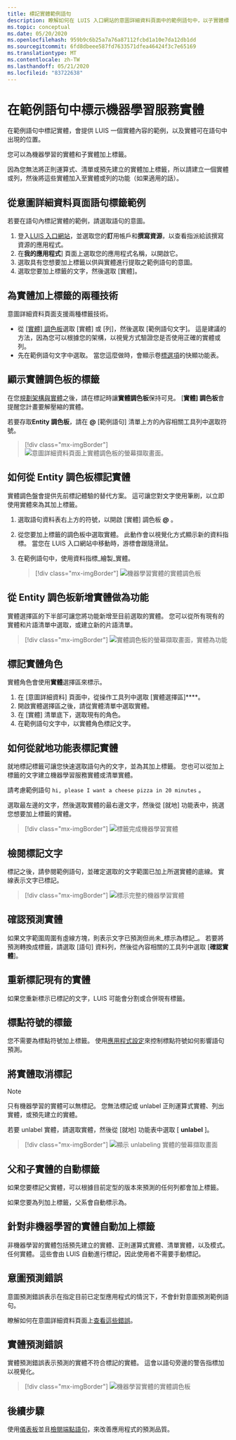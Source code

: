 ```yaml
---
title: 標記實體範例語句
description: 瞭解如何在 LUIS 入口網站的意圖詳細資料頁面中的範例語句中，以子實體標示機器學習實體。
ms.topic: conceptual
ms.date: 05/20/2020
ms.openlocfilehash: 959b9c6b25a7a76a87112fcbd1a10e7da12db1dd
ms.sourcegitcommit: 6fd8dbeee587fd7633571dfea46424f3c7e65169
ms.translationtype: MT
ms.contentlocale: zh-TW
ms.lasthandoff: 05/21/2020
ms.locfileid: "83722638"
---
```

# <a name="label-machine-learning-entity-in-an-example-utterance"></a>在範例語句中標示機器學習服務實體

在範例語句中標記實體，會提供 LUIS 一個實體內容的範例，以及實體可在語句中出現的位置。

您可以為機器學習的實體和子實體加上標籤。

因為您無法將正則運算式、清單或預先建立的實體加上標籤，所以請建立一個實體或列，然後將這些實體加入至實體或列的功能（如果適用的話）。

## <a name="label-example-utterances-from-the-intent-detail-page"></a>從意圖詳細資料頁面語句標籤範例

若要在語句內標記實體的範例，請選取語句的意圖。

1. 登入[LUIS 入口網站](https://www.luis.ai)，並選取您的**訂**用帳戶和**撰寫資源**，以查看指派給該撰寫資源的應用程式。
1. 在**我的應用程式**] 頁面上選取您的應用程式名稱，以開啟它。
1. 選取具有您想要加上標籤以供與實體進行提取之範例語句的意圖。
1. 選取您要加上標籤的文字，然後選取 [實體]。

## <a name="two-techniques-to-label-entities"></a>為實體加上標籤的兩種技術

意圖詳細資料頁面支援兩種標籤技術。
* 從 [[實體] 調色板](#label-with-the-entity-palette-visible)選取 [實體] 或 [列]，然後選取 [範例語句文字]。 這是建議的方法，因為您可以根據您的架構，以視覺方式驗證您是否使用正確的實體或列。
* 先在範例語句文字中選取。 當您這麼做時，會顯示卷[標選項](#how-to-label-entity-from-in-place-menu)的快顯功能表。

## <a name="label-with-the-entity-palette-visible"></a>顯示實體調色板的標籤

在您[規劃架構與實體](luis-how-plan-your-app.md)之後，請在標記時讓**實體調色板**保持可見。 [**實體] 調色板**會提醒您計畫要解壓縮的實體。

若要存取**Entity 調色板**，請在 **@** [範例語句] 清單上方的內容相關工具列中選取符號。

> [!div class="mx-imgBorder"]
> ![意圖詳細資料頁面上實體調色板的螢幕擷取畫面。](media/label-utterances/entity-palette-from-tool-bar.png)

## <a name="how-to-label-entity-from-entity-palette"></a>如何從 Entity 調色板標記實體

實體調色盤會提供先前標記體驗的替代方案。 這可讓您對文字使用筆刷，以立即使用實體來為其加上標籤。

1. 選取語句資料表右上方的符號，以開啟 [實體] 調色板 **@** 。

2. 從您要加上標籤的調色板中選取實體。 此動作會以視覺化方式顯示新的資料指標。 當您在 LUIS 入口網站中移動時，游標會跟隨滑鼠。

3. 在範例語句中，使用資料指標_繪製_實體。

    > [!div class="mx-imgBorder"]
    > ![機器學習實體的實體調色板](media/label-utterances/example-1-label-machine-learned-entity-palette-label-action.png)

## <a name="adding-entity-as-a-feature-from-the-entity-palette"></a>從 Entity 調色板新增實體做為功能

實體選擇區的下半部可讓您將功能新增至目前選取的實體。 您可以從所有現有的實體和片語清單中選取，或建立新的片語清單。

> [!div class="mx-imgBorder"]
> ![實體調色板的螢幕擷取畫面，實體為功能](media/label-utterances/entity-palette-entity-as-a-feature.png)

## <a name="labeling-entity-roles"></a>標記實體角色

實體角色會使用**實體**選擇區來標示。

1. 在 [意圖詳細資料] 頁面中，從操作工具列中選取 [實體選擇區]****。
1. 開啟實體選擇區之後，請從實體清單中選取實體。
1. 在 [實體] 清單底下，選取現有的角色。
1. 在範例語句文字中，以實體角色標記文字。

## <a name="how-to-label-entity-from-in-place-menu"></a>如何從就地功能表標記實體

就地標記標籤可讓您快速選取語句內的文字，並為其加上標籤。 您也可以從加上標籤的文字建立機器學習服務實體或清單實體。

請考慮範例語句 `hi, please I want a cheese pizza in 20 minutes` 。

選取最左邊的文字，然後選取實體的最右邊文字，然後從 [就地] 功能表中，挑選您想要加上標籤的實體。

> [!div class="mx-imgBorder"]
> ![標籤完成機器學習實體](media/label-utterances/label-steps-in-place-menu.png)

## <a name="review-labeled-text"></a>檢閱標記文字

標記之後，請參閱範例語句，並確定選取的文字範圍已加上所選實體的底線。 實線表示文字已標記。

> [!div class="mx-imgBorder"]
> ![標示完整的機器學習實體](media/label-utterances/example-1-label-machine-learned-entity-complete-order-labeled.png)

## <a name="confirm-predicted-entity"></a>確認預測實體

如果文字範圍周圍有虛線方塊，則表示文字已預測但尚未_標示為標記_。 若要將預測轉換成標籤，請選取 [語句] 資料列，然後從內容相關的工具列中選取 [**確認實體**]。

## <a name="relabeling-over-existing-entities"></a>重新標記現有的實體

如果您重新標示已標記的文字，LUIS 可能會分割或合併現有標籤。

## <a name="labeling-for-punctuation"></a>標點符號的標籤

您不需要為標點符號加上標籤。 使用[應用程式設定](luis-reference-application-settings.md)來控制標點符號如何影響語句預測。

## <a name="unlabel-entities"></a>將實體取消標記

> [!NOTE]
> 只有機器學習的實體可以無標記。 您無法標記或 unlabel 正則運算式實體、列出實體，或預先建立的實體。

若要 unlabel 實體，請選取實體，然後從 [就地] 功能表中選取 [ **unlabel** ]。

> [!div class="mx-imgBorder"]
> ![顯示 unlabeling 實體的螢幕擷取畫面](media/label-utterances/unlabel-entity-using-in-place-menu.png)

## <a name="automatic-labeling-for-parent-and-child-entities"></a>父和子實體的自動標籤

如果您要標記父實體，可以根據目前定型的版本來預測的任何列都會加上標籤。

如果您要為列加上標籤，父系會自動標示為。

## <a name="automatic-labeling-for-non-machine-learned-entities"></a>針對非機器學習的實體自動加上標籤

非機器學習的實體包括預先建立的實體、正則運算式實體、清單實體，以及模式。任何實體。 這些會由 LUIS 自動進行標記，因此使用者不需要手動標記。

## <a name="intent-prediction-errors"></a>意圖預測錯誤

意圖預測錯誤表示在指定目前已定型應用程式的情況下，不會針對意圖預測範例語句。

瞭解如何在意圖詳細資料頁面上[查看這些錯誤](luis-how-to-add-intents.md#intent-prediction-errors)。

## <a name="entity-prediction-errors"></a>實體預測錯誤

實體預測錯誤表示預測的實體不符合標記的實體。 這會以語句旁邊的警告指標加以視覺化。

> [!div class="mx-imgBorder"]
> ![機器學習實體的實體調色板](media/label-utterances/example-utterance-indicates-prediction-error.png)

## <a name="next-steps"></a>後續步驟

使用[儀表板](luis-how-to-use-dashboard.md)並且[檢閱端點語句](luis-how-to-review-endpoint-utterances.md)，來改善應用程式的預測品質。